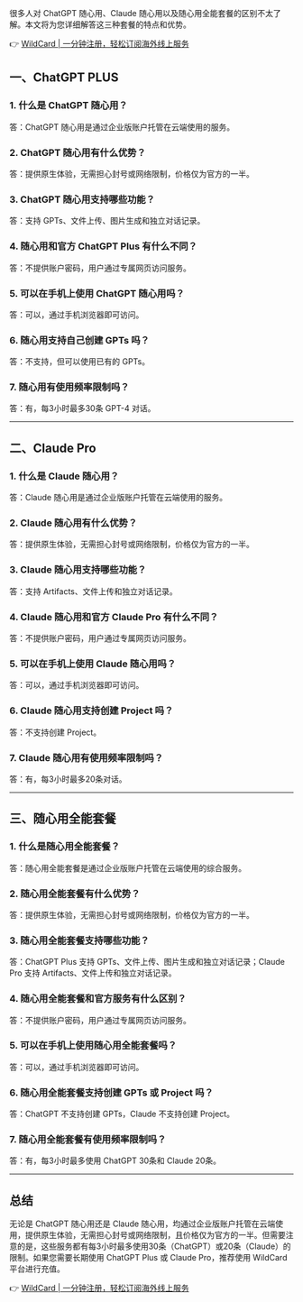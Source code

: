 很多人对 ChatGPT 随心用、Claude 随心用以及随心用全能套餐的区别不太了解。本文将为您详细解答这三种套餐的特点和优势。

👉 [WildCard | 一分钟注册，轻松订阅海外线上服务](https://bit.ly/bewildcard)

## 一、ChatGPT PLUS

### 1. 什么是 ChatGPT 随心用？
答：ChatGPT 随心用是通过企业版账户托管在云端使用的服务。

### 2. ChatGPT 随心用有什么优势？
答：提供原生体验，无需担心封号或网络限制，价格仅为官方的一半。

### 3. ChatGPT 随心用支持哪些功能？
答：支持 GPTs、文件上传、图片生成和独立对话记录。

### 4. 随心用和官方 ChatGPT Plus 有什么不同？
答：不提供账户密码，用户通过专属网页访问服务。

### 5. 可以在手机上使用 ChatGPT 随心用吗？
答：可以，通过手机浏览器即可访问。

### 6. 随心用支持自己创建 GPTs 吗？
答：不支持，但可以使用已有的 GPTs。

### 7. 随心用有使用频率限制吗？
答：有，每3小时最多30条 GPT-4 对话。

---

## 二、Claude Pro

### 1. 什么是 Claude 随心用？
答：Claude 随心用是通过企业版账户托管在云端使用的服务。

### 2. Claude 随心用有什么优势？
答：提供原生体验，无需担心封号或网络限制，价格仅为官方的一半。

### 3. Claude 随心用支持哪些功能？
答：支持 Artifacts、文件上传和独立对话记录。

### 4. Claude 随心用和官方 Claude Pro 有什么不同？
答：不提供账户密码，用户通过专属网页访问服务。

### 5. 可以在手机上使用 Claude 随心用吗？
答：可以，通过手机浏览器即可访问。

### 6. Claude 随心用支持创建 Project 吗？
答：不支持创建 Project。

### 7. Claude 随心用有使用频率限制吗？
答：有，每3小时最多20条对话。

---

## 三、随心用全能套餐

### 1. 什么是随心用全能套餐？
答：随心用全能套餐是通过企业版账户托管在云端使用的综合服务。

### 2. 随心用全能套餐有什么优势？
答：提供原生体验，无需担心封号或网络限制，价格仅为官方的一半。

### 3. 随心用全能套餐支持哪些功能？
答：ChatGPT Plus 支持 GPTs、文件上传、图片生成和独立对话记录；Claude Pro 支持 Artifacts、文件上传和独立对话记录。

### 4. 随心用全能套餐和官方服务有什么区别？
答：不提供账户密码，用户通过专属网页访问服务。

### 5. 可以在手机上使用随心用全能套餐吗？
答：可以，通过手机浏览器即可访问。

### 6. 随心用全能套餐支持创建 GPTs 或 Project 吗？
答：ChatGPT 不支持创建 GPTs，Claude 不支持创建 Project。

### 7. 随心用全能套餐有使用频率限制吗？
答：有，每3小时最多使用 ChatGPT 30条和 Claude 20条。

---

## 总结

无论是 ChatGPT 随心用还是 Claude 随心用，均通过企业版账户托管在云端使用，提供原生体验，无需担心封号或网络限制，且价格仅为官方的一半。但需要注意的是，这些服务都有每3小时最多使用30条（ChatGPT）或20条（Claude）的限制。如果您需要长期使用 ChatGPT Plus 或 Claude Pro，推荐使用 WildCard 平台进行充值。

👉 [WildCard | 一分钟注册，轻松订阅海外线上服务](https://bit.ly/bewildcard)